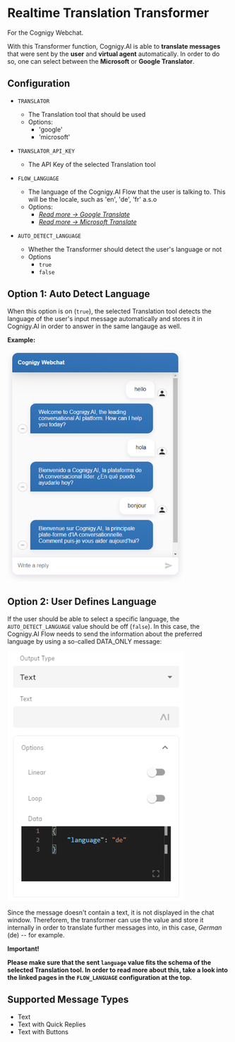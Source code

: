 # Realtime Translation Transformer

For the Cognigy Webchat.

With this Transformer function, Cognigy.AI is able to **translate messages** that were sent by the **user** and **virtual agent** automatically. In order to do so, one can select between the **Microsoft** or **Google Translator**.

## Configuration

- `TRANSLATOR`
    - The Translation tool that should be used
    - Options:
        - 'google'
        - 'microsoft'

- `TRANSLATOR_API_KEY`
    - The API Key of the selected Translation tool
- `FLOW_LANGUAGE`
    - The language of the Cognigy.AI Flow that the user is talking to. This will be the locale, such as 'en', 'de', 'fr' a.s.o
    - Options:
        - [*Read more -> Google Translate*](https://cloud.google.com/translate/docs/languages)
        - [*Read more -> Microsoft Translate*](https://docs.microsoft.com/en-us/azure/cognitive-services/translator/language-support)
- `AUTO_DETECT_LANGUAGE`
    - Whether the Transformer should detect the user's language or not
    - Options
        - `true`
        - `false`


## Option 1: Auto Detect Language

When this option is on (`true`), the selected Translation tool detects the language of the user's input message automatically and stores it in Cognigy.AI in order to answer in the same langauge as well.

**Example:**

<img src="./docs/autoDetectLanguageExample.PNG" width="400">

## Option 2: User Defines Language

If the user should be able to select a specific language, the `AUTO_DETECT_LANGUAGE` value should be off (`false`). In this case, the Cognigy.AI Flow needs to send the information about the preferred language by using a so-called DATA_ONLY message:

<img src="./docs/userDefinesLanguageExample.PNG" width="400">

Since the message doesn't contain a text, it is not displayed in the chat window. Thereforem, the transformer can use the value and store it internally in order to translate further messages into, in this case, *German* (de) -- for example.

**Important!**

**Please make sure that the sent `language` value fits the schema of the selected Translation tool. In order to read more about this, take a look into the linked pages in the `FLOW_LANGUAGE` configuration at the top.**

## Supported Message Types

- Text
- Text with Quick Replies
- Text with Buttons